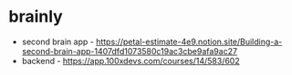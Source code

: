 # brainly
* second brain app - https://petal-estimate-4e9.notion.site/Building-a-second-brain-app-1407dfd1073580c19ac3cbe9afa9ac27
* backend - https://app.100xdevs.com/courses/14/583/602

